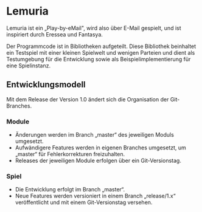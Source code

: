 # Lemuria

Lemuria ist ein „Play-by-eMail", wird also über E-Mail gespielt, und ist
inspiriert durch Eressea und Fantasya.

Der Programmcode ist in Bibliotheken aufgeteilt. Diese Bibliothek beinhaltet
ein Testspiel mit einer kleinen Spielwelt und wenigen Parteien und dient als
Testumgebung für die Entwicklung sowie als Beispielimplementierung für eine
Spielinstanz.

## Entwicklungsmodell

Mit dem Release der Version 1.0 ändert sich die Organisation der Git-Branches.

### Module

- Änderungen werden im Branch „master“ des jeweiligen Moduls umgesetzt.
- Aufwändigere Features werden in eigenen Branches umgesetzt, um „master“ für
  Fehlerkorrekturen freizuhalten.
- Releases der jeweiligen Module erfolgen über ein Git-Versionstag.

### Spiel

- Die Entwicklung erfolgt im Branch „master“.
- Neue Features werden versioniert in einem Branch „release/1.x“ veröffentlicht
  und mit einem Git-Versionstag versehen.
